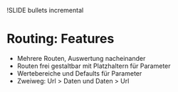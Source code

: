 !SLIDE bullets incremental
# Routing: Features #

* Mehrere Routen, Auswertung nacheinander
* Routen frei gestaltbar mit Platzhaltern für Parameter
* Wertebereiche und Defaults für Parameter
* Zweiweg: Url > Daten und Daten > Url
